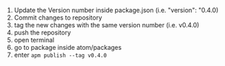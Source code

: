 1. Update the Version number inside package.json (i.e. "version": "0.4.0)
2. Commit changes to repository
3. tag the new changes with the same version number (i.e. v0.4.0)
4. push the repository
5. open terminal
6. go to package inside atom/packages
7. enter `apm publish --tag v0.4.0`